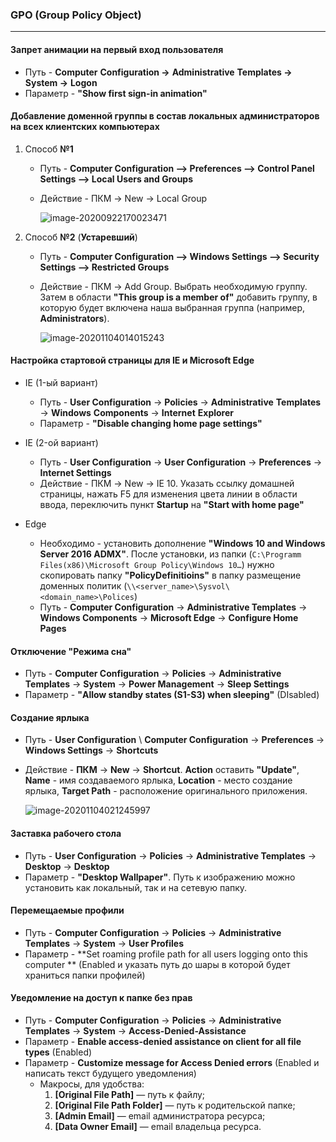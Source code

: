 ### GPO (Group Policy Object)

---

#### **Запрет анимации на первый вход пользователя**

- Путь - **Computer** **Configuration ->** **Administrative** **Templates ->** **System ->** **Logon**
- Параметр - **"Show first sign-in animation"**



#### **Добавление доменной группы в состав локальных администраторов на всех клиентских компьютерах**

1. Способ **№1**

   - Путь - **Computer Configuration –> Preferences –> Control Panel Settings –> Local Users and Groups**
   - Действие - ПКМ -> New -> Local Group
   
     ![image-20200922170023471](C:\Users\Delete\AppData\Roaming\Typora\typora-user-images\image-20200922170023471.png)

2. Способ **№2** (**Устаревший**)

   * Путь - **Computer Configuration –> Windows Settings –> Security Settings –> Restricted Groups**

   * Действие - ПКМ -> Add Group. Выбрать необходимую группу. Затем в области **"This group is a member of"** добавить группу, в которую будет включена наша выбранная группа (например, **Administrators**).

     ![image-20201104014015243](C:\Users\Delete\AppData\Roaming\Typora\typora-user-images\image-20201104014015243.png)



#### **Настройка стартовой страницы для IE и Microsoft Edge**

- IE (1-ый вариант)

   - Путь - **User Configuration** -> **Policies** -> **Administrative** **Templates** -> **Windows** **Components** -> **Internet** **Explorer**
   - Параметр - **"Disable changing home page settings"**
- IE (2-ой вариант)
   * Путь - **User Configuration** -> **User Configuration** -> **Preferences** -> **Internet Settings**
   * Действие - ПКМ -> New -> IE 10. Указать ссылку домашней страницы, нажать F5 для изменения цвета линии в области ввода, переключить пункт **Startup** на **"Start with home page"**
- Edge
   * Необходимо - установить дополнение **"Windows 10 and Windows Server 2016 ADMX"**. После установки, из папки (`C:\Programm Files(x86)\Microsoft Group Policy\Windows 10…`) нужно скопировать папку **"PolicyDefinitioins"** в папку размещение доменных политик (`\\<server_name>\Sysvol\<domain_name>\Polices`)
   * Путь - **Computer Configuration** -> **Administrative Templates** -> **Windows Components** -> **Microsoft Edge** -> **Configure Home Pages**



#### **Отключение "Режима  сна"**

* Путь - **Computer Configuration** -> **Policies** -> **Administrative** **Templates** -> **System** -> **Power Management** -> **Sleep Settings**
* Параметр - **"Allow standby states (S1-S3) when sleeping"** (DIsabled)



#### **Создание ярлыка**

* Путь - **User Configuration** \ **Computer Configuration** -> **Preferences** -> **Windows Settings** -> **Shortcuts**  

* Действие - **ПКМ** -> **New** -> **Shortcut**. **Action** оставить **"Update"**, **Name** - имя создаваемого ярлыка, **Location** - место создание ярлыка, **Target Path** - расположение оригинального приложения.

  ![image-20201104021245997](C:\Users\Delete\AppData\Roaming\Typora\typora-user-images\image-20201104021245997.png)



#### **Заставка рабочего стола**

* Путь - **User Configuration** -> **Policies** -> **Administrative Templates** -> **Desktop** -> **Desktop**
* Параметр - **"Desktop Wallpaper"**. Путь к изображению можно установить как локальный, так и на сетевую папку.



#### **Перемещаемые профили**

* Путь - **Computer Configuration** -> **Policies** -> **Administrative** **Templates** -> **System** -> **User Profiles**
* Параметр - **Set roaming profile path for all users logging onto this computer ** (Enabled и указать путь до шары в которой будет храниться папки профилей)



#### **Уведомление на доступ к папке без прав**

* Путь - **Computer Configuration** -> **Policies** -> **Administrative** **Templates** -> **System** -> **Access-Denied-Assistance**
* Параметр - **Enable access-denied assistance on client for all file types** (Enabled)
* Параметр - **Customize message for Access Denied errors** (Enabled и написать текст будущего уведомления)
  * Макросы, для удобства:
    1. **[Original File Path]** — путь к файлу;
    2. **[Original File Path Folder]** — путь к родительской папке;
    3. **[Admin Email]** — email администратора ресурса;
    4. **[Data Owner Email]** — email владельца ресурса.